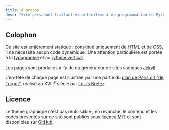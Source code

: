 ```yaml
---
title: À propos
desc: "Site personnel traitant essentiellement de programmation en Python, Ruby, TeX, R..."
---
```


## Colophon
Ce site est entièrement [statique](https://fr.wikipedia.org/wiki/Page_web_statique) : constitué uniquement de HTML et de CSS, il ne nécessite aucun code dynamique. Une attention particulière est portée à la [typographie](http://webtypography.net/) et au [rythme vertical](http://webtypography.net/2.2.2).

Les pages sont produites à l'aide du générateur de sites statiques [Jekyll](http://jekyllrb.com/).

L'en-tête de chaque page est illustrée par une partie du [plan de Paris dit "de Turgot"](https://fr.wikipedia.org/wiki/Plan_de_Turgot), réalisé au XVIII<sup>e</sup> siècle par [Louis Bretez](https://fr.wikipedia.org/wiki/Louis_Bretez).

## Licence
Le thème graphique n'est pas réutilisable ; en revanche, le contenu et les codes présentés sur ce site sont publiés sous [licence MIT](http://opensource.org/licenses/MIT) et sont disponibles sur [GitHub](https://github.com/sylvaindurand/sylvaindurand.org).
